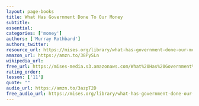 ```yaml
---
layout: page-books
title: What Has Government Done To Our Money
subtitle: 
essential: 
categories: ['money']
authors: ['Murray Rothbard']
authors_twitter: 
resource_url: https://mises.org/library/what-has-government-done-our-money
amazon_url: https://amzn.to/38PySLn
wikipedia_url: 
free_url: https://mises-media.s3.amazonaws.com/What%20Has%20Government%20Done%20to%20Our%20Money_3.pdf
rating_order: 
lesson: ['11']
quote: ""
audio_url: https://amzn.to/3azpT2D
free_audio_url: https://mises.org/library/what-has-government-done-our-money-2
---
```

